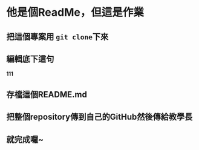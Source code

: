 # 他是個ReadMe，但這是作業

## 把這個專案用 `git clone`下來

## 編輯底下這句

**111**

## 存檔這個README.md

## 把整個repository傳到自己的GitHub然後傳給教學長

## 就完成囉~
